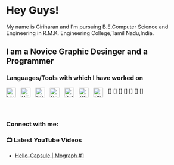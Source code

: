 # Hey Guys! 
My name is Giriharan and I'm pursuing B.E.Computer Science and Engineering in R.M.K. Engineering College,Tamil Nadu,India.

##  I am a Novice Graphic Desinger and a Programmer 

###  Languages/Tools with which I have worked on

[<img align="left" alt="Visual Studio Code" width="26px" src="https://cdn.jsdelivr.net/gh/devicons/devicon/icons/vscode/vscode-original.svg" style="padding-right:10px;" />]
[<img align="left" alt="HTML5" width="26px" src="https://cdn.jsdelivr.net/gh/devicons/devicon/icons/html5/html5-original.svg" style="padding-right:10px;" />]
[<img align="left" alt="CSS3" width="26px" src="https://cdn.jsdelivr.net/gh/devicons/devicon/icons/css3/css3-original.svg" style="padding-right:10px;" />]
[<img align="left" alt="Cpp" width="26px" src="https://raw.githubusercontent.com/isocpp/logos/master/cpp_logo.png" style="padding-right:10px;" />]
[<img align="left" alt="Pyth" width="26px" src="uyrking.com/assets/images/posts/2019-12-28-create-a-pypi-package-using-circleci-and-github/language-2024210_1280.png" style="padding-right:10px;" />]
[<img align="left" alt="CSS3" width="26px" src="https://cdn.jsdelivr.net/gh/devicons/devicon/icons/css3/css3-original.svg" style="padding-right:10px;" />]
[<img align="left" alt="CSS3" width="26px" src="https://cdn.jsdelivr.net/gh/devicons/devicon/icons/css3/css3-original.svg" style="padding-right:10px;" />]



<br />
<br />


### Connect with me:


### 📺 Latest YouTube Videos
- [Hello-Capsule | Mograph #1](https://www.youtube.com/watch?v=Lux3ylgR9Os&ab_channel=Ch13f)




